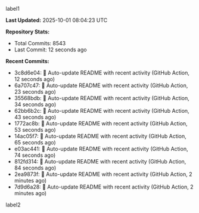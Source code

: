 
label1 
<!-- ACTIVITY_START -->
**Last Updated:** 2025-10-01 08:04:23 UTC

**Repository Stats:**
- Total Commits: 8543
- Last Commit: 12 seconds ago

**Recent Commits:**
- 3c8d6e04: 🤖 Auto-update README with recent activity (GitHub Action, 12 seconds ago)
- 6a707c47: 🤖 Auto-update README with recent activity (GitHub Action, 23 seconds ago)
- 35568bdb: 🤖 Auto-update README with recent activity (GitHub Action, 34 seconds ago)
- 62bb6b2c: 🤖 Auto-update README with recent activity (GitHub Action, 43 seconds ago)
- 1772ac8b: 🤖 Auto-update README with recent activity (GitHub Action, 53 seconds ago)
- 14ac05f7: 🤖 Auto-update README with recent activity (GitHub Action, 65 seconds ago)
- e03ac441: 🤖 Auto-update README with recent activity (GitHub Action, 74 seconds ago)
- 812fd314: 🤖 Auto-update README with recent activity (GitHub Action, 84 seconds ago)
- 2ea9873f: 🤖 Auto-update README with recent activity (GitHub Action, 2 minutes ago)
- 7d9d6a28: 🤖 Auto-update README with recent activity (GitHub Action, 2 minutes ago)
<!-- ACTIVITY_END -->

label2
